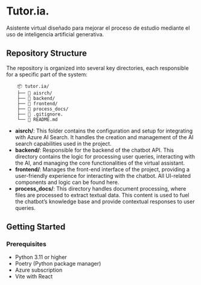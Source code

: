 # Tutor.ia.
Asistente virtual diseñado para mejorar el proceso de estudio mediante el uso de inteligencia artificial generativa.

## Repository Structure

The repository is organized into several key directories, each responsible for a specific part of the system:

```
    📦 tutor.ia/
    ├── 📂 aisrch/
    ├── 📂 backend/
    ├── 📂 frontend/
    ├── 📂 process_docs/
    ├── 📄 .gitignore.
    └── 📄 README.md
```

- **aisrch/**: This folder contains the configuration and setup for integrating with Azure AI Search. It handles the creation and management of the AI search capabilities used in the project.
- **backend/**: Responsible for the backend of the chatbot API. This directory contains the logic for processing user queries, interacting with the AI, and managing the core functionalities of the virtual assistant.
- **frontend/**: Manages the front-end interface of the project, providing a user-friendly experience for interacting with the chatbot. All UI-related components and logic can be found here.
- **process_docs/**: This directory handles document processing, where files are processed to extract textual data. This content is used to fuel the chatbot’s knowledge base and provide contextual responses to user queries.

## Getting Started

### Prerequisites

- Python 3.11 or higher
- Poetry (Python package manager)
- Azure subscription
- Vite with React